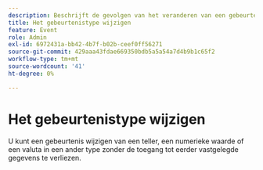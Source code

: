 ```yaml
---
description: Beschrijft de gevolgen van het veranderen van een gebeurtenistype nadat het gegeven is verzameld.
title: Het gebeurtenistype wijzigen
feature: Event
role: Admin
exl-id: 6972431a-bb42-4b7f-b02b-ceef0ff56271
source-git-commit: 429aaa43fdae669350bdb5a5a54a7d4b9b1c65f2
workflow-type: tm+mt
source-wordcount: '41'
ht-degree: 0%

---
```


# Het gebeurtenistype wijzigen

U kunt een gebeurtenis wijzigen van een teller, een numerieke waarde of een valuta in een ander type zonder de toegang tot eerder vastgelegde gegevens te verliezen.
